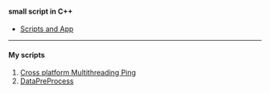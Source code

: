 #### small script in C++
* [Scripts and App](#my-scripts)

- - -

#### My scripts
1. [Cross platform Multithreading Ping](https://github.com/zpoint/Cpp/tree/master/multithreading_ping)
2. [DataPreProcess](https://github.com/zpoint/Cpp/tree/master/DataPrePRocess)